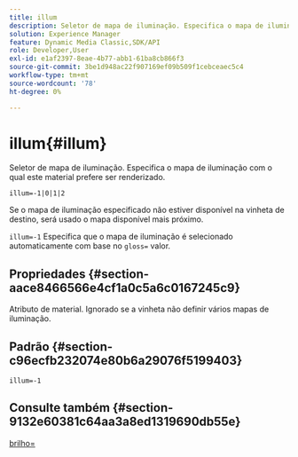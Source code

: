 ```yaml
---
title: illum
description: Seletor de mapa de iluminação. Especifica o mapa de iluminação com o qual este material prefere ser renderizado.
solution: Experience Manager
feature: Dynamic Media Classic,SDK/API
role: Developer,User
exl-id: e1af2397-8eae-4b77-abb1-61ba8cb866f3
source-git-commit: 3be1d948ac22f907169ef09b509f1cebceaec5c4
workflow-type: tm+mt
source-wordcount: '78'
ht-degree: 0%

---
```


# illum{#illum}

Seletor de mapa de iluminação. Especifica o mapa de iluminação com o qual este material prefere ser renderizado.

`illum=-1|0|1|2`

Se o mapa de iluminação especificado não estiver disponível na vinheta de destino, será usado o mapa disponível mais próximo.

`illum=-1` Especifica que o mapa de iluminação é selecionado automaticamente com base no `gloss=` valor.

## Propriedades {#section-aace8466566e4cf1a0c5a6c0167245c9}

Atributo de material. Ignorado se a vinheta não definir vários mapas de iluminação.

## Padrão {#section-c96ecfb232074e80b6a29076f5199403}

`illum=-1`

## Consulte também {#section-9132e60381c64aa3a8ed1319690db55e}

[brilho=](../../../../../ir-api/http-protocol/image-rendering-api-ref/c-ir-http-protocol-ref/c-ir-http-protocol-command-reference/r-ir-http-gloss.md#reference-325aef2ee51e4e1584a06047427340ca)
